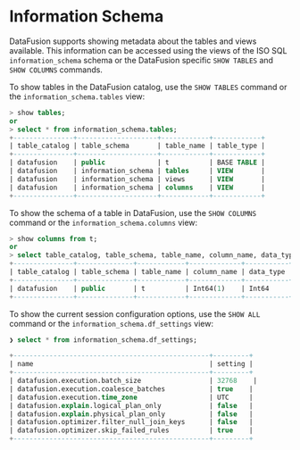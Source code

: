 <!---
  Licensed to the Apache Software Foundation (ASF) under one
  or more contributor license agreements.  See the NOTICE file
  distributed with this work for additional information
  regarding copyright ownership.  The ASF licenses this file
  to you under the Apache License, Version 2.0 (the
  "License"); you may not use this file except in compliance
  with the License.  You may obtain a copy of the License at

    http://www.apache.org/licenses/LICENSE-2.0

  Unless required by applicable law or agreed to in writing,
  software distributed under the License is distributed on an
  "AS IS" BASIS, WITHOUT WARRANTIES OR CONDITIONS OF ANY
  KIND, either express or implied.  See the License for the
  specific language governing permissions and limitations
  under the License.
-->

# Information Schema

DataFusion supports showing metadata about the tables and views available. This information can be accessed using the
views of the ISO SQL `information_schema` schema or the DataFusion specific `SHOW TABLES` and `SHOW COLUMNS` commands.

To show tables in the DataFusion catalog, use the `SHOW TABLES` command or the `information_schema.tables` view:

```sql
> show tables;
or
> select * from information_schema.tables;
+---------------+--------------------+------------+------------+
| table_catalog | table_schema       | table_name | table_type |
+---------------+--------------------+------------+------------+
| datafusion    | public             | t          | BASE TABLE |
| datafusion    | information_schema | tables     | VIEW       |
| datafusion    | information_schema | views      | VIEW       |
| datafusion    | information_schema | columns    | VIEW       |
+---------------+--------------------+------------+------------+

```

To show the schema of a table in DataFusion, use the `SHOW COLUMNS` command or the `information_schema.columns` view:

```sql
> show columns from t;
or
> select table_catalog, table_schema, table_name, column_name, data_type, is_nullable from information_schema.columns;
+---------------+--------------+------------+-------------+-----------+-------------+
| table_catalog | table_schema | table_name | column_name | data_type | is_nullable |
+---------------+--------------+------------+-------------+-----------+-------------+
| datafusion    | public       | t          | Int64(1)    | Int64     | NO          |
+---------------+--------------+------------+-------------+-----------+-------------+
```

To show the current session configuration options, use the `SHOW ALL` command or the `information_schema.df_settings` view:

```sql
❯ select * from information_schema.df_settings;

+-------------------------------------------------+---------+
| name                                            | setting |
+-------------------------------------------------+---------+
| datafusion.execution.batch_size                 | 32768    |
| datafusion.execution.coalesce_batches           | true    |
| datafusion.execution.time_zone                  | UTC     |
| datafusion.explain.logical_plan_only            | false   |
| datafusion.explain.physical_plan_only           | false   |
| datafusion.optimizer.filter_null_join_keys      | false   |
| datafusion.optimizer.skip_failed_rules          | true    |
+-------------------------------------------------+---------+
```
